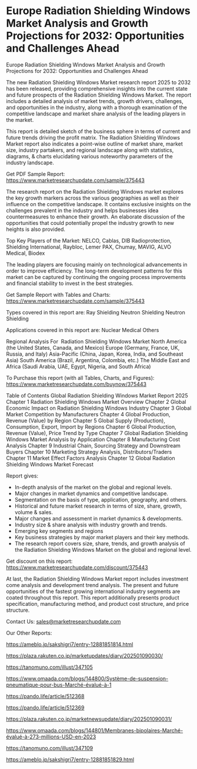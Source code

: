 # Europe Radiation Shielding Windows Market Analysis and Growth Projections for 2032: Opportunities and Challenges Ahead
Europe Radiation Shielding Windows Market Analysis and Growth Projections for 2032: Opportunities and Challenges Ahead

The new Radiation Shielding Windows Market research report 2025 to 2032 has been released, providing comprehensive insights into the current state and future prospects of the Radiation Shielding Windows Market. The report includes a detailed analysis of market trends, growth drivers, challenges, and opportunities in the industry, along with a thorough examination of the competitive landscape and market share analysis of the leading players in the market.

This report is detailed sketch of the business sphere in terms of current and future trends driving the profit matrix. The Radiation Shielding Windows Market report also indicates a point-wise outline of market share, market size, industry partakers, and regional landscape along with statistics, diagrams, & charts elucidating various noteworthy parameters of the industry landscape.

Get PDF Sample Report: https://www.marketresearchupdate.com/sample/375443

The research report on the Radiation Shielding Windows market explores the key growth markers across the various geographies as well as their influence on the competitive landscape. It contains exclusive insights on the challenges prevalent in the industry and helps businesses idea countermeasures to enhance their growth. An elaborate discussion of the opportunities that could potentially propel the industry growth to new heights is also provided.

Top Key Players of the Market:
NELCO, Cablas, DIB Radioprotection, Shielding International, Raybloc, Lemer PAX, Chumay, MAVIG, ALVO Medical, Biodex


The leading players are focusing mainly on technological advancements in order to improve efficiency. The long-term development patterns for this market can be captured by continuing the ongoing process improvements and financial stability to invest in the best strategies.

Get Sample Report with Tables and Charts: https://www.marketresearchupdate.com/sample/375443

Types covered in this report are:
Ray Shielding
Neutron Shielding
Neutron Shielding


Applications covered in this report are:
Nuclear
Medical
Others


Regional Analysis For  Radiation Shielding Windows Market
North America (the United States, Canada, and Mexico)
Europe (Germany, France, UK, Russia, and Italy)
Asia-Pacific (China, Japan, Korea, India, and Southeast Asia)
South America (Brazil, Argentina, Colombia, etc.)
The Middle East and Africa (Saudi Arabia, UAE, Egypt, Nigeria, and South Africa)

To Purchase this report (with all Tables, Charts, and Figures): https://www.marketresearchupdate.com/buynow/375443

Table of Contents
Global Radiation Shielding Windows Market Report 2025
Chapter 1 Radiation Shielding Windows Market Overview
Chapter 2 Global Economic Impact on Radiation Shielding Windows Industry
Chapter 3 Global Market Competition by Manufacturers
Chapter 4 Global Production, Revenue (Value) by Region
Chapter 5 Global Supply (Production), Consumption, Export, Import by Regions
Chapter 6 Global Production, Revenue (Value), Price Trend by Type
Chapter 7 Global Radiation Shielding Windows Market Analysis by Application
Chapter 8 Manufacturing Cost Analysis
Chapter 9 Industrial Chain, Sourcing Strategy and Downstream Buyers
Chapter 10 Marketing Strategy Analysis, Distributors/Traders
Chapter 11 Market Effect Factors Analysis
Chapter 12 Global Radiation Shielding Windows Market Forecast

Report gives:

- In-depth analysis of the market on the global and regional levels.
- Major changes in market dynamics and competitive landscape.
- Segmentation on the basis of type, application, geography, and others.
- Historical and future market research in terms of size, share, growth, volume & sales.
- Major changes and assessment in market dynamics & developments.
- Industry size & share analysis with industry growth and trends.
- Emerging key segments and regions
- Key business strategies by major market players and their key methods.
- The research report covers size, share, trends, and growth analysis of the Radiation Shielding Windows Market on the global and regional level.

Get discount on this report: https://www.marketresearchupdate.com/discount/375443

At last, the Radiation Shielding Windows Market report includes investment come analysis and development trend analysis. The present and future opportunities of the fastest growing international industry segments are coated throughout this report. This report additionally presents product specification, manufacturing method, and product cost structure, and price structure.

Contact Us:
sales@marketresearchupdate.com

Our Other Reports:

https://ameblo.jp/sakshigri7/entry-12881851814.html

https://plaza.rakuten.co.jp/marketupdates/diary/202501090030/

https://tanomuno.com/illust/347105

https://www.omaada.com/blogs/144800/Système-de-suspension-pneumatique-pour-bus-Marché-évalué-à-1

https://pando.life/article/512368

https://pando.life/article/512369

https://plaza.rakuten.co.jp/marketnewsupdate/diary/202501090031/

https://www.omaada.com/blogs/144801/Membranes-bipolaires-Marché-évalué-à-273-millions-USD-en-2023

https://tanomuno.com/illust/347109

https://ameblo.jp/sakshigri7/entry-12881851829.html
